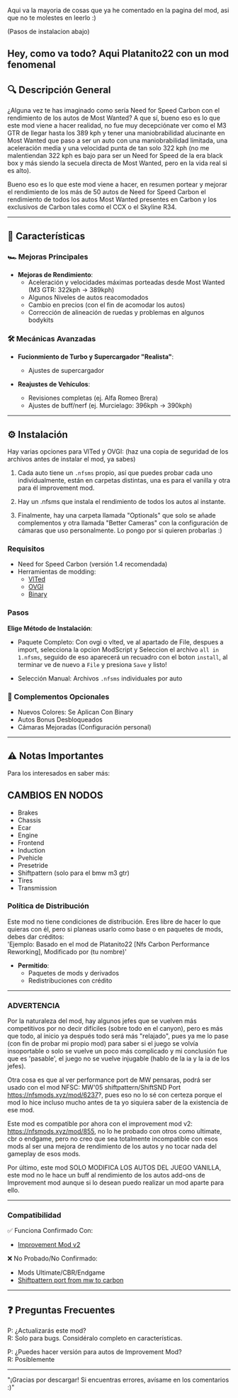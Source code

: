 ﻿Aqui va la mayoria de cosas que ya he comentado en la pagina del mod, asi que no te molestes en leerlo :)

(Pasos de instalacion abajo)

Hey, como va todo? Aqui Platanito22 con un mod fenomenal 
---

## 🔍 Descripción General  

¿Alguna vez te has imaginado como sería Need for Speed Carbon con el rendimiento de los autos de Most Wanted? A que sí, bueno eso es lo que
este mod viene a hacer realidad, no fue muy decepciónate ver como el M3 GTR de llegar hasta los 389 kph y tener una maniobrabilidad alucinante
en Most Wanted que paso a ser un auto con una maniobrabilidad limitada, una aceleración media y una velocidad punta de tan solo 322 kph 
(no me malentiendan 322 kph es bajo para ser un Need for Speed de la era black box y más siendo la secuela directa de Most Wanted, 
pero en la vida real si es alto).

Bueno eso es lo que este mod viene a hacer, en resumen portear y mejorar el rendimiento de los más de 50 autos de Need for Speed Carbon
el rendimiento de todos los autos Most Wanted presentes en Carbon y los exclusivos de Carbon tales como el CCX o el Skyline R34. 

---

## 🚀 Características  

### 🏎️ Mejoras Principales  

- **Mejoras de Rendimiento**:  
  - Aceleración y velocidades máximas porteadas desde Most Wanted (M3 GTR: 322kph → 389kph)  
  - Algunos Niveles de autos reacomodados
  - Cambio en precios (con el fin de acomodar los autos)
  - Corrección de alineación de ruedas y problemas en algunos bodykits   

### 🛠️ Mecánicas Avanzadas  

- **Fucionmiento de Turbo y Supercargador "Realista"**:  
  - Ajustes de supercargador  

- **Reajustes de Vehículos**:  
  - Revisiones completas (ej. Alfa Romeo Brera)  
  - Ajustes de buff/nerf (ej. Murcielago: 396kph → 390kph)

---

## ⚙️ Instalación  

Hay varias opciones para VlTed y OVGI:
(haz una copia de seguridad de los archivos antes de instalar el mod, ya sabes)

1. Cada auto tiene un `.nfsms` propio, así que puedes probar cada uno individualmente, están en carpetas distintas, una es para el vanilla y otra para él
improvement mod.

2. Hay un .nfsms que instala el rendimiento de todos los autos al instante.

3. Finalmente, hay una carpeta llamada "Optionals" que solo se añade complementos y otra llamada "Better Cameras" con la configuración de cámaras que uso
personalmente. Lo pongo por si quieren probarlas :)

### Requisitos  

- Need for Speed Carbon (versión 1.4 recomendada)  
- Herramientas de modding:  
  - [VlTed](https://nfs-tools.blogspot.com/2019/02/nfs-vlted-v46-released.html)  
  - [OVGI](https://nfsmods.xyz/mod/5290)
  - [Binary](https://nfsmods.xyz/mod/1638) 

### Pasos  
 
   **Elige Método de Instalación**:  
   - Paquete Completo: Con ovgi o vlted, ve al apartado de File, despues a import, selecciona la opcion ModScript y Seleccion el archivo `all in 1.nfsms`,
   seguido de eso aparecerá un recuadro con el boton `install`, al terminar ve de nuevo a `File` y presiona `Save` y listo!

   - Selección Manual: Archivos `.nfsms` individuales por auto
  
### 🎨 Complementos Opcionales  

  - Nuevos Colores: Se Aplican Con Binary   
  - Autos Bonus Desbloqueados  
  - Cámaras Mejoradas (Configuración personal)    

---

## ⚠️ Notas Importantes  

Para los interesados en saber más:

<!-- Bien, Hablando del apartado de [Funcionamiento "Realista" De Turbos y Supercargadores] pues si como en los turbos en la vida real este mod
viene a replicarlos trayendo consigo el famoso y tenebroso [Turbo-Lag], pero no es tanto como te lo estás imaginando, ósea, no tarda 5 días hábiles
en cargar el turbo como si pasa en la vida real, es más gameplay friendly, ósea el efecto final que quería lograr trayendo el turbo lag no es el tiempo
que se toma en cargar el turbo si no la patada que da el turbo al estar al 100% de funcionamiento, si quieres saber de qué me guie para replicarlo 
aquí te dejo un link a un video de YouTube de un dyno con métricas [https://youtu.be/NxL3luSwLL0?si=YlBJ-cxv9e2cjYlB], como pudieron apreciar si vieron
el video, el funcionamiento del turbo lag es similar con este mod, el turbo se activa a cierto régimen de revoluciones (cada auto tiene uno propio)
y la patada del turbo es notoria cuando llega al 100% de uso, puede ver el funcionamiento con un hud de https://nfsmods.xyz/mod/1903 o usar
el que yo ocupo https://nfsmods.xyz/mod/6169, pero es eso a lo que me refiero con turbo lag y por si quieres saber el Supercharger no tiene turbolag,
pero no está roto. -->

## CAMBIOS EN NODOS

- Brakes
- Chassis
- Ecar
- Engine
- Frontend
- Induction
- Pvehicle
- Presetride
- Shiftpattern (solo para el bmw m3 gtr)
- Tires
- Transmission

### Política de Distribución  

Este mod no tiene condiciones de distribución. Eres libre de hacer lo que quieras con él, pero si planeas usarlo como base o en paquetes de mods, debes dar créditos:  
'Ejemplo: Basado en el mod de Platanito22 [Nfs Carbon Performance Reworking], Modificado por (tu nombre)'  

- **Permitido**:  
  - Paquetes de mods y derivados  
  - Redistribuciones con crédito  

---

### ADVERTENCIA  

Por la naturaleza del mod, hay algunos jefes que se vuelven más competitivos por no decir difíciles (sobre todo en el canyon),
pero es más que todo, al inicio ya después todo será más "relajado", pues ya me lo pase (con fin de probar mi propio mod) para saber si el juego
se volvía insoportable o solo se vuelve un poco más complicado y mi conclusión fue que es 'pasable', el juego no se vuelve injugable (hablo de la ia y
la ia de los jefes).

Otra cosa es que al ver performance port de MW pensaras, podrá ser usado con el mod NFSC: MW'05 shiftpattern/ShiftSND Port https://nfsmods.xyz/mod/6237?, pues
eso no lo sé con certeza porque el mod lo hice incluso mucho antes de ta yo siquiera saber de la existencia de ese mod.

Este mod es compatible por ahora con el improvement mod v2: https://nfsmods.xyz/mod/855, no lo he probado con otros como ultimate, cbr o endgame,
pero no creo que sea totalmente incompatible con esos mods al ser una mejora de rendimiento de los autos y no tocar nada del gameplay de esos mods.

Por último, este mod SOLO MODIFICA LOS AUTOS DEL JUEGO VANILLA, este mod no le hace un buff al rendimiento de los autos add-ons de Improvement mod
aunque si lo desean puedo realizar un mod aparte para ello. 

---

### Compatibilidad  

✅ Funciona Confirmado Con:  

- [Improvement Mod v2](https://nfsmods.xyz/mod/855)  

❌ No Probado/No Confirmado:  

- Mods Ultimate/CBR/Endgame  
- [Shiftpattern port from mw to carbon](https://nfsmods.xyz/mod/6237)  

---

## ❓ Preguntas Frecuentes  

P: ¿Actualizarás este mod?  
R: Solo para bugs. Considéralo completo en características.  

P: ¿Puedes hacer versión para autos de Improvement Mod?  
R: Posiblemente  

---

"¡Gracias por descargar! Si encuentras errores, avísame en los comentarios :)"
